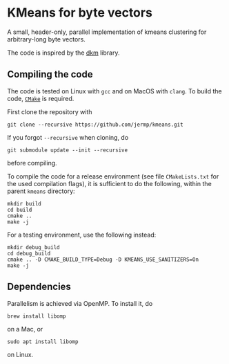 # KMeans for byte vectors

A small, header-only, parallel implementation of kmeans clustering for arbitrary-long byte vectors.

The code is inspired by the [dkm](https://github.com/genbattle/dkm) library.


Compiling the code
------------------

The code is tested on Linux with `gcc` and on MacOS with `clang`.
To build the code, [`CMake`](https://cmake.org/) is required.

First clone the repository with

    git clone --recursive https://github.com/jermp/kmeans.git

If you forgot `--recursive` when cloning, do

    git submodule update --init --recursive

before compiling.

To compile the code for a release environment (see file `CMakeLists.txt` for the used compilation flags), it is sufficient to do the following, within the parent `kmeans` directory:

    mkdir build
    cd build
    cmake ..
    make -j

For a testing environment, use the following instead:

    mkdir debug_build
    cd debug_build
    cmake .. -D CMAKE_BUILD_TYPE=Debug -D KMEANS_USE_SANITIZERS=On
    make -j


Dependencies
------------

Parallelism is achieved via OpenMP.
To install it, do

	brew install libomp

on a Mac, or

	sudo apt install libomp

on Linux.
